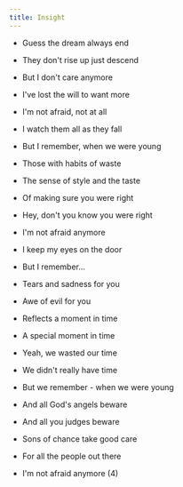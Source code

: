 ```yaml
---
title: Insight
---
```

- Guess the dream always end
- They don't rise up just descend
- But I don't care anymore
- I've lost the will to want more
- I'm not afraid, not at all
- I watch them all as they fall
- But I remember, when we were young

- Those with habits of waste
- The sense of style and the taste
- Of making sure you were right
- Hey, don't you know you were right
- I'm not afraid anymore
- I keep my eyes on the door
- But I remember...

- Tears and sadness for you
- Awe of evil for you
- Reflects a moment in time
- A special moment in time
- Yeah, we wasted our time
- We didn't really have time
- But we remember - when we were young

- And all God's angels beware
- And all you judges beware
- Sons of chance take good care
- For all the people out there
- I'm not afraid anymore (4)



